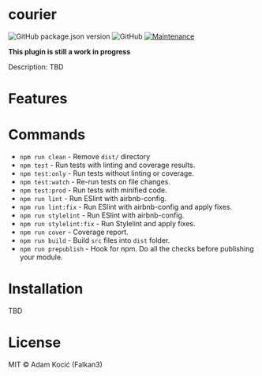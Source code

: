 # courier

![GitHub package.json version](https://img.shields.io/github/package-json/v/Falkan3/courier)
![GitHub](https://img.shields.io/github/license/Falkan3/courier)
[![Maintenance](https://img.shields.io/badge/Maintained%3F-yes-green.svg)](https://GitHub.com/Falkan3/courier/graphs/commit-activity)

**This plugin is still a work in progress**

Description: TBD

# Features


# Commands
- `npm run clean` - Remove `dist/` directory
- `npm test` - Run tests with linting and coverage results.
- `npm test:only` - Run tests without linting or coverage.
- `npm test:watch` - Re-run tests on file changes.
- `npm test:prod` - Run tests with minified code.
- `npm run lint` - Run ESlint with airbnb-config.
- `npm run lint:fix` - Run ESlint with airbnb-config and apply fixes.
- `npm run stylelint` - Run ESlint with airbnb-config.
- `npm run stylelint:fix` - Run Stylelint and apply fixes.
- `npm run cover` - Coverage report.
- `npm run build` - Build `src` files into `dist` folder.
- `npm run prepublish` - Hook for npm. Do all the checks before publishing your module.

# Installation
TBD


# License

MIT © Adam Kocić (Falkan3)
